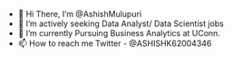 - 👋 Hi There, I’m @AshishMulupuri
- 👀 I’m actively seeking Data Analyst/ Data Scientist jobs
- 🌱 I’m currently Pursuing Business Analytics at UConn.
- 📫 How to reach me Twitter - @ASHISHK62004346

<!---
AshishMulupuri/AshishMulupuri is a ✨ special ✨ repository because its `README.md` (this file) appears on your GitHub profile.
You can click the Preview link to take a look at your changes.
--->

